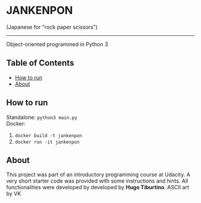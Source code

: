 # JANKENPON

(Japanese for "rock paper scissors")

---

Object-oriented programmed in Python 3

## Table of Contents
* [How to run](#how_to_run)
* [About](#about)

## How to run
Standalone: `python3 main.py`  
Docker:
1. `docker build -t jankenpon`
2. `docker run -it jankenpon`


## About
This project was part of an introductory programming course at Udacity. A very short starter code was provided with some instructions and hints. All functionalities were developed by developed by **Hugo Tiburtino**. ASCII art by VK
